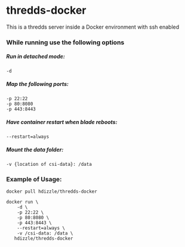 # thredds-docker
This is a thredds server inside a Docker environment with ssh enabled

### While running use the following options

##### Run in detached mode:
    -d
    
##### Map the following ports:
    -p 22:22
    -p 80:8080
    -p 443:8443

##### Have container restart when blade reboots:
    --restart=always

##### Mount the data folder:
    -v {location of csi-data}: /data
    
### Example of Usage:
    docker pull hdizzle/thredds-docker

    docker run \
        -d \
        -p 22:22 \
        -p 80:8080 \
        -p 443:8443 \
        --restart=always \
        -v /csi-data: /data \
       hdizzle/thredds-docker


